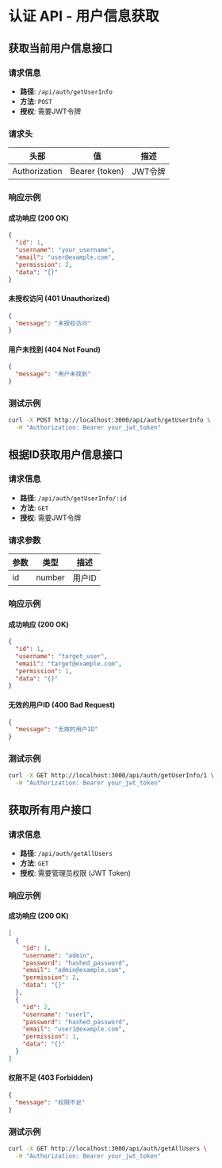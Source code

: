 # 认证 API - 用户信息获取

## 获取当前用户信息接口

### 请求信息

- **路径**: `/api/auth/getUserInfo`
- **方法**: `POST`
- **授权**: 需要JWT令牌

### 请求头

| 头部 | 值 | 描述 |
|------|-----|------|
| Authorization | Bearer {token} | JWT令牌 |

### 响应示例

#### 成功响应 (200 OK)

```json
{
  "id": 1,
  "username": "your_username",
  "email": "user@example.com",
  "permission": 2,
  "data": "{}"
}
```

#### 未授权访问 (401 Unauthorized)
```json
{
  "message": "未授权访问"
}
```

#### 用户未找到 (404 Not Found)
```json
{
  "message": "用户未找到"
}
```

### 测试示例

```bash
curl -X POST http://localhost:3000/api/auth/getUserInfo \
  -H "Authorization: Bearer your_jwt_token"
```

## 根据ID获取用户信息接口

### 请求信息

- **路径**: `/api/auth/getUserInfo/:id`
- **方法**: `GET`
- **授权**: 需要JWT令牌

### 请求参数

| 参数 | 类型 | 描述 |
|------|------|------|
| id | number | 用户ID |

### 响应示例

#### 成功响应 (200 OK)

```json
{
  "id": 1,
  "username": "target_user",
  "email": "target@example.com",
  "permission": 1,
  "data": "{}"
}
```

#### 无效的用户ID (400 Bad Request)
```json
{
  "message": "无效的用户ID"
}
```

### 测试示例

```bash
curl -X GET http://localhost:3000/api/auth/getUserInfo/1 \
  -H "Authorization: Bearer your_jwt_token"
```

## 获取所有用户接口

### 请求信息

- **路径**: `/api/auth/getAllUsers`
- **方法**: `GET`
- **授权**: 需要管理员权限 (JWT Token)

### 响应示例

#### 成功响应 (200 OK)

```json
[
  {
    "id": 1,
    "username": "admin",
    "password": "hashed_password",
    "email": "admin@example.com",
    "permission": 2,
    "data": "{}"
  },
  {
    "id": 2,
    "username": "user1",
    "password": "hashed_password",
    "email": "user1@example.com",
    "permission": 1,
    "data": "{}"
  }
]
```

#### 权限不足 (403 Forbidden)
```json
{
  "message": "权限不足"
}
```

### 测试示例

```bash
curl -X GET http://localhost:3000/api/auth/getAllUsers \
  -H "Authorization: Bearer your_jwt_token"
```